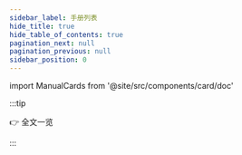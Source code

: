 ```yaml
---
sidebar_label: 手册列表
hide_title: true
hide_table_of_contents: true
pagination_next: null
pagination_previous: null
sidebar_position: 0
---
```

import ManualCards from '@site/src/components/card/doc'

:::tip

👉 全文一览

:::

<ManualCards />